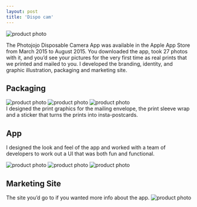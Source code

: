```yaml
---
layout: post
title: 'Dispo cam'
---
```

<img src="/assets/img/projects/dispo-cam/thumbnail.jpg" alt="product photo" class="image">

The Photojojo Disposable Camera App was available in the Apple App Store from March 2015 to August 2015. You downloaded the app, took 27 photos with it, and you’d see your pictures for the very first time as real prints that we printed and mailed to you. I developed the branding, identity, and graphic illustration, packaging and marketing site.

## Packaging
<div class="image-row">
    <img src="/assets/img/projects/dispo-cam/thumb-30.jpg" alt="product photo" class="responsive-image row-three">
    <img src="/assets/img/projects/dispo-cam/thumb-31.jpg" alt="product photo" class="responsive-image row-three">
    <img src="/assets/img/projects/dispo-cam/thumb-32.jpg" alt="product photo" class="responsive-image row-three">
</div>
I designed the print graphics for the mailing envelope, the print sleeve wrap and a sticker that turns the prints into insta-postcards.

## App
I designed the look and feel of the app and worked with a team of developers to work out a UI that was both fun and functional.
<div class="image-row">
<img src="/assets/img/projects/dispo-cam/thumb-34.jpg" alt="product photo" class="responsive-image row-three">
<img src="/assets/img/projects/dispo-cam/buy-new-roll-2-Converted-1.gif" alt="product photo" class="responsive-image row-three">
<img src="/assets/img/projects/dispo-cam/finished-roll-3.gif" alt="product photo" class="responsive-image row-three">
</div>

## Marketing Site
The site you’d go to if you wanted more info about the app.
<img src="/assets/img/projects/dispo-cam/thumbnail-option-1.jpg" alt="product photo" class="image">